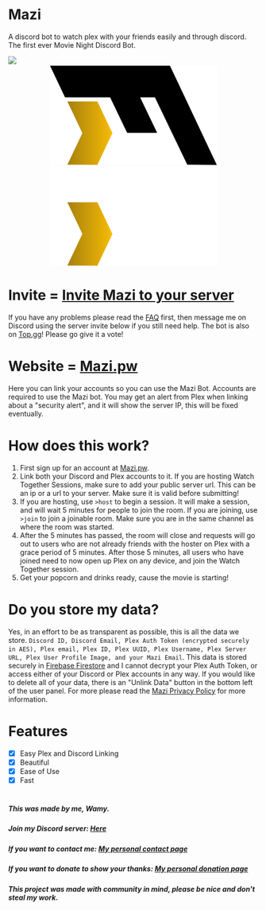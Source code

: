 # Mazi
A discord bot to watch plex with your friends easily and through discord. The first ever Movie Night Discord Bot.

<a href="https://top.gg/bot/978163786886311977">
  <img src="https://top.gg/api/widget/upvotes/978163786886311977.svg">
</a>

<div align="center">
  <img src="/assets/mazilogodark.png#gh-light-mode-only" height="200">
  <img src="/assets/mazilogolight.png#gh-dark-mode-only" height="200">
</div>

# Invite = [Invite Mazi to your server](https://discord.com/api/oauth2/authorize?client_id=978163786886311977&permissions=93184&redirect_uri=https%3A%2F%2Fapi.mazi.pw%2Fdiscordsuccess&scope=bot%20applications.commands)
If you have any problems please read the [FAQ](https://github.com/Wamy-Dev/Mazi/wiki/FAQ) first, then message me on Discord using the server invite below if you still need help. The bot is also on [Top.gg](https://top.gg/bot/978163786886311977?s=0c29b1e62673d)! Please go give it a vote!

# Website = [Mazi.pw](https://mazi.pw)

Here you can link your accounts so you can use the Mazi Bot. Accounts are required to use the Mazi bot. You may get an alert from Plex when linking about a "security alert", and it will show the server IP, this will be fixed eventually.

# How does this work?
1. First sign up for an account at [Mazi.pw](https://mazi.pw/user).
2. Link both your Discord and Plex accounts to it. If you are hosting Watch Together Sessions, make sure to add your public server url. This can be an ip or a url to your server. Make sure it is valid before submitting!
3. If you are hosting, use `>host` to begin a session. It will make a session, and will wait 5 minutes for people to join the room. If you are joining, use `>join` to join a joinable room. Make sure you are in the same channel as where the room was started.
4. After the 5 minutes has passed, the room will close and requests will go out to users who are not already friends with the hoster on Plex with a grace period of 5 minutes. After those 5 minutes, all users who have joined need to now open up Plex on any device, and join the Watch Together session.
5. Get your popcorn and drinks ready, cause the movie is starting!

# Do you store my data?
Yes, in an effort to be as transparent as possible, this is all the data we store. `Discord ID, Discord Email, Plex Auth Token (encrypted securely in AES), Plex email, Plex ID, Plex UUID, Plex Username, Plex Server URL, Plex User Profile Image, and your Mazi Email`. This data is stored securely in [Firebase Firestore](https://firebase.google.com/support/privacy) and I cannot decrypt your Plex Auth Token, or access either of your Discord or Plex accounts in any way. If you would like to delete all of your data, there is an "Unlink Data" button in the bottom left of the user panel. For more please read the [Mazi Privacy Policy](https://github.com/Wamy-Dev/Mazi/wiki/Privacy-Policy) for more information.

# Features
- [x] Easy Plex and Discord Linking
- [x] Beautiful
- [X] Ease of Use
- [X] Fast

#

##### This was made by me, Wamy.
##### Join my Discord server: [Here](https://discord.gg/47SnjxgBFb)
##### If you want to contact me: [My personal contact page](https://homeonacloud.com/contact)
##### If you want to donate to show your thanks: [My personal donation page](https://homeonacloud.com/donate)
##### This project was made with community in mind, please be nice and don't steal my work.
